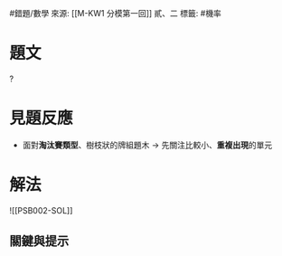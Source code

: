 #錯題/數學 
來源: [[M-KW1 分模第一回]] 貳、二
標籤: #機率 

# 題文

?
# 見題反應
- 面對**淘汰賽類型**、樹枝狀的牌組題木 -> 先關注比較小、**重複出現**的單元

# 解法
![[PSB002-SOL]]
## 關鍵與提示